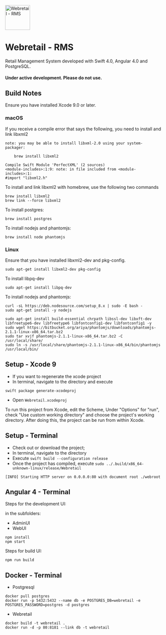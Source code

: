 <img src="https://github.com/gerardogrisolini/Webretail/blob/master/AdminUI/src/assets/logo.jpg?raw=true" width="80" alt="Webretail - RMS" />

# Webretail - RMS

Retail Management System developed with Swift 4.0, Angular 4.0 and PostgreSQL.

#### Under active development. Please do not use.


## Build Notes

Ensure you have installed Xcode 9.0 or later.


### macOS

If you receive a compile error that says the following, you need to install and link libxml2

```
note: you may be able to install libxml-2.0 using your system-packager:

    brew install libxml2

Compile Swift Module 'PerfectXML' (2 sources)
<module-includes>:1:9: note: in file included from <module-includes>:1:
#import "libxml2.h"
```

To install and link libxml2 with homebrew, use the following two commands

```
brew install libxml2
brew link --force libxml2
```

To install postgres:

```
brew install postgres
```

To install nodejs and phantomjs:

```
brew install node phantomjs
```

### Linux

Ensure that you have installed libxml2-dev and pkg-config.

``` 
sudo apt-get install libxml2-dev pkg-config
```

To install libpq-dev

```
sudo apt-get install libpq-dev
```

To install nodejs and phantomjs:

```
curl -sL https://deb.nodesource.com/setup_8.x | sudo -E bash -
sudo apt-get install -y nodejs

sudo apt-get install build-essential chrpath libssl-dev libxft-dev libfreetype6-dev libfreetype6 libfontconfig1-dev libfontconfig1 -y
sudo wget https://bitbucket.org/ariya/phantomjs/downloads/phantomjs-2.1.1-linux-x86_64.tar.bz2
sudo tar xvjf phantomjs-2.1.1-linux-x86_64.tar.bz2 -C /usr/local/share/
sudo ln -s /usr/local/share/phantomjs-2.1.1-linux-x86_64/bin/phantomjs /usr/local/bin/
```

## Setup - Xcode 9

* If you want to regenerate the xcode project
* In terminal, navigate to the directory and execute

```
swift package generate-xcodeproj
```

* Open `Webretail.xcodeproj`

To run this project from Xcode, edit the Scheme, Under "Options" for "run", check "Use custom working directory" and choose the project's working directory. After doing this, the project can be run from within Xcode.


## Setup - Terminal

* Check out or download the project;
* In terminal, navigate to the directory 
* Execute `swift build --configuration release`
* Once the project has compiled, execute `sudo ../.build/x86_64-unknown-linux/release/Webretail`

```
[INFO] Starting HTTP server on 0.0.0.0:80 with document root ./webroot
```

## Angular 4 - Terminal

Steps for the development UI:

in the subfolders:
* AdminUI
* WebUI

```
npm install
npm start
```

Steps for build UI:
```
npm run build
```

## Docker - Terminal

* Postgresql

```
docker pull postgres
docker run -p 5432:5432 --name db -e POSTGRES_DB=webretail -e POSTGRES_PASSWORD=postgres -d postgres
```

* Webretail

```
docker build -t webretail .
docker run -d -p 80:8181 --link db -t webretail
```
